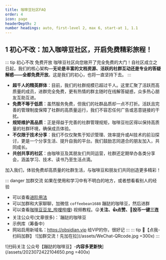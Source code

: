 ```yaml
---
title: 咖啡豆社区FAQ
order: 4
icon: page
headerDepth: 2
number headings: auto, first-level 2, max 6, start-at 1, 1.1
---
```

## 1 初心不改：加入咖啡豆社区，开启免费精彩旅程！

::: tip 初心不改 免费开放
咖啡豆社区向您敞开了完全免费的大门！自社区成立之日起，我们的核心架构—**无论是丰富的文档资源、活跃的社群互动还是专业的答疑解惑——全都免费开放**。这是我们的初心，也将一直坚持下去。
:::

- **超千人的精英群体**：目前，我们的社群规模已超过千人。这里汇聚了活跃而高质量的成员，进群完全免费，更有热情的群主随时在线解答疑惑，众多热心朋友互助互进。
- **免费不等于低质**：虽然服务免费，但我们的社群品质却一点不打折。活跃且完善的管理制度保障了社群的高质量运行，我们不容忍任何广告或恶意链接的干扰。
- **规矩维护高品质**：正是得益于完善的社群管理规矩，咖啡豆社区得以保持高质量的社群环境，确保成员体验。
- **不仅限于技术分享**：我们不仅仅聚焦于知识管理、效率提升或AI技术的前沿探讨，更是一个分享生活、提升自我的平台。我们鼓励志同道合的朋友加入，共同成长。
- **共创共享的社区**：由咖啡豆及其朋友们共同运营，社群还定期举办各类分享会，涵盖学习、技术、读书乃至生活点滴。

加入我们，体验免费却高质量的社群生活，与咖啡豆和朋友们共同创造更多精彩！

::: danger 加群交流
如果在使用和学习中有不明白的地方，或者想看看别人的经验
- 可以查看[进阶用法](/zh/advanced)
- 可以加群和大家聊聊，加微信 `coffeebean1688` 蹦跶的咖啡豆，然后进群
- 可以查看[咖啡豆豆龙_哔哩哔哩](https://space.bilibili.com/618777356)) 视频教程。😜**关注、👍点赞、📀投币一键三连**
- 关注公众号(文章很多)：`蹦跶的咖啡豆
- 示例库（筹备中）
- 网站启用新域名：https://obsidian.vip 给VIP的你，很好记
:::
::: tip 🌱【点我-扫码加群】
![加群交流！先加在拉](/assets/WeChat-QRcode.jpg =300x) 
::: 

![扫码关注 公众号【蹦跶的咖啡豆】-**内容多更新快**](/assets/2023072422104650.png =400x)

